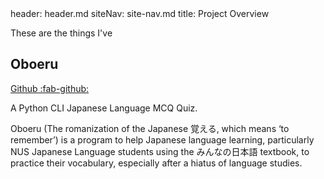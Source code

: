 <frontmatter>
  header: header.md
  siteNav: site-nav.md
  title: Project Overview
</frontmatter>

<br>

These are the things I've 

## Oboeru
[Github :fab-github:](link)

A Python CLI Japanese Language MCQ Quiz. 

Oboeru (The romanization of the Japanese 覚える, which means ‘to remember’) is a program to help Japanese language learning, particularly NUS Japanese Language students using the みんなの日本語 textbook, to practice their vocabulary, especially after a hiatus of language studies.


